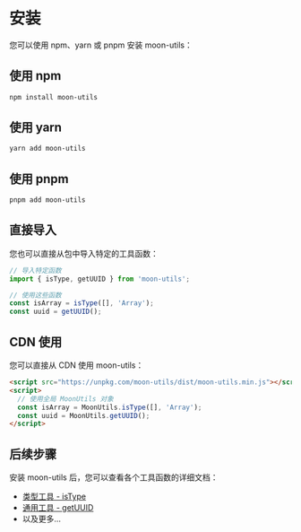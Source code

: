 # 安装

您可以使用 npm、yarn 或 pnpm 安装 moon-utils：

## 使用 npm

```bash
npm install moon-utils
```

## 使用 yarn

```bash
yarn add moon-utils
```

## 使用 pnpm

```bash
pnpm add moon-utils
```

## 直接导入

您也可以直接从包中导入特定的工具函数：

```js
// 导入特定函数
import { isType, getUUID } from 'moon-utils';

// 使用这些函数
const isArray = isType([], 'Array');
const uuid = getUUID();
```

## CDN 使用

您可以直接从 CDN 使用 moon-utils：

```html
<script src="https://unpkg.com/moon-utils/dist/moon-utils.min.js"></script>
<script>
  // 使用全局 MoonUtils 对象
  const isArray = MoonUtils.isType([], 'Array');
  const uuid = MoonUtils.getUUID();
</script>
```

## 后续步骤

安装 moon-utils 后，您可以查看各个工具函数的详细文档：

- [类型工具 - isType](../api/isType)
- [通用工具 - getUUID](../api/getUUID)
- 以及更多... 